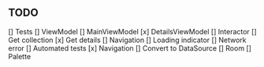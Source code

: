 ## TODO

[] Tests
[] ViewModel
[] MainViewModel
[x] DetailsViewModel
[] Interactor
[] Get collection
[x] Get details
[] Navigation
[] Loading indicator
[] Network error
[] Automated tests
[x] Navigation
[] Convert to DataSource
[] Room
[] Palette